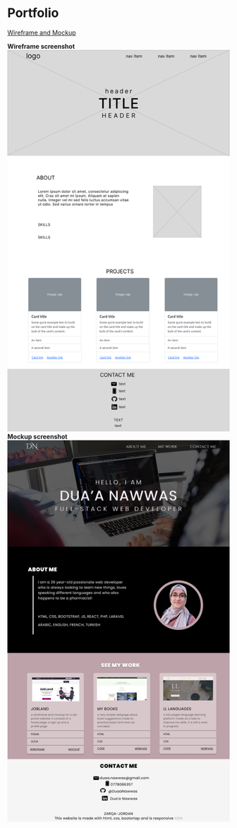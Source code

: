 # Portfolio

[Wireframe and Mockup](https://www.figma.com/file/xkVR5ixZ4DSJKvy06g8CzK/portfolio?node-id=0%3A1)

**Wireframe screenshot**
![wireframe screenshot](./images/Wireframe.png)
**Mockup screenshot**
![Mockup screenshot](./images/MockupDN.png)
